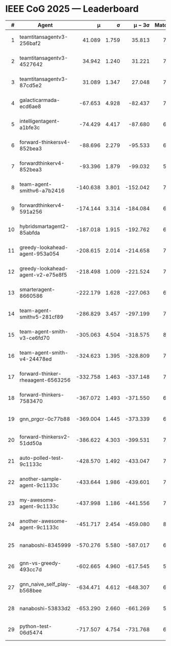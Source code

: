 # IEEE CoG 2025 — Leaderboard

| # | Agent | μ | σ | μ − 3σ | Matches | Updated |
|---:|---|---:|---:|---:|---:|---|
| 1 | teamtitansagentv3-256baf2 | 41.089 | 1.759 | 35.813 | 7782 | 2025-08-19 21:56 |
| 2 | teamtitansagentv3-4527642 | 34.942 | 1.240 | 31.221 | 7174 | 2025-08-19 21:56 |
| 3 | teamtitansagentv3-87cd5e2 | 31.089 | 1.347 | 27.048 | 7908 | 2025-08-19 21:56 |
| 4 | galacticarmada-ecd6ae8 | -67.653 | 4.928 | -82.437 | 7520 | 2025-08-19 21:56 |
| 5 | intelligentagent-a1bfe3c | -74.429 | 4.417 | -87.680 | 6148 | 2025-08-19 21:56 |
| 6 | forward-thinkersv4-852bea3 | -88.696 | 2.279 | -95.533 | 6464 | 2025-08-19 21:56 |
| 7 | forwardthinkerv4-852bea3 | -93.396 | 1.879 | -99.032 | 5965 | 2025-08-19 21:56 |
| 8 | team-agent-smithv6-a7b2416 | -140.638 | 3.801 | -152.042 | 7120 | 2025-08-19 21:56 |
| 9 | forwardthinkerv4-591a256 | -174.144 | 3.314 | -184.084 | 6780 | 2025-08-19 21:56 |
| 10 | hybridsmartagent2-85abfda | -187.018 | 1.915 | -192.762 | 6981 | 2025-08-19 21:56 |
| 11 | greedy-lookahead-agent-953a054 | -208.615 | 2.014 | -214.658 | 7216 | 2025-08-19 21:56 |
| 12 | greedy-lookahead-agent-v2-e75e8f5 | -218.498 | 1.009 | -221.524 | 7336 | 2025-08-19 21:56 |
| 13 | smarteragent-8660586 | -222.179 | 1.628 | -227.063 | 6360 | 2025-08-19 21:56 |
| 14 | team-agent-smithv5-281cf89 | -286.829 | 3.457 | -297.199 | 7780 | 2025-08-19 21:56 |
| 15 | team-agent-smith-v3-ce6fd70 | -305.063 | 4.504 | -318.575 | 8082 | 2025-08-19 21:56 |
| 16 | team-agent-smith-v4-24478ed | -324.623 | 1.395 | -328.809 | 7822 | 2025-08-19 21:56 |
| 17 | forward-thinker-rheaagent-6563256 | -332.758 | 1.463 | -337.148 | 7080 | 2025-08-19 21:56 |
| 18 | forward-thinkers-7583470 | -367.072 | 1.493 | -371.550 | 6840 | 2025-08-19 21:56 |
| 19 | gnn_prgcr-0c77b88 | -369.004 | 1.445 | -373.339 | 6910 | 2025-08-19 21:56 |
| 20 | forward-thinkersv2-51dd50a | -386.622 | 4.303 | -399.531 | 7600 | 2025-08-19 21:56 |
| 21 | auto-polled-test-9c1133c | -428.570 | 1.492 | -433.047 | 7100 | 2025-08-19 21:56 |
| 22 | another-sample-agent-9c1133c | -433.644 | 1.986 | -439.601 | 7300 | 2025-08-19 21:56 |
| 23 | my-awesome-agent-9c1133c | -437.998 | 1.186 | -441.556 | 7880 | 2025-08-19 21:56 |
| 24 | another-awesome-agent-9c1133c | -451.717 | 2.454 | -459.080 | 8160 | 2025-08-19 21:56 |
| 25 | nanaboshi-8345999 | -570.276 | 5.580 | -587.017 | 6480 | 2025-08-19 21:56 |
| 26 | gnn-vs-greedy-493cc7d | -602.665 | 4.960 | -617.545 | 5960 | 2025-08-19 21:56 |
| 27 | gnn_naive_self_play-b568bee | -634.471 | 4.612 | -648.307 | 6300 | 2025-08-19 21:56 |
| 28 | nanaboshi-53833d2 | -653.290 | 2.660 | -661.269 | 5660 | 2025-08-19 21:56 |
| 29 | python-test-06d5474 | -717.507 | 4.754 | -731.768 | 6090 | 2025-08-19 21:56 |
